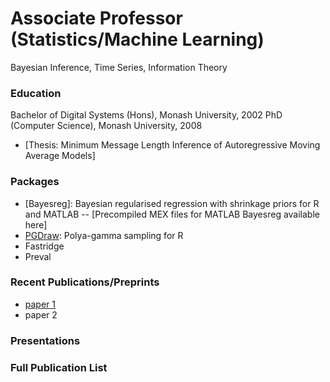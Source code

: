 # Associate Professor (Statistics/Machine Learning)
Bayesian Inference, Time Series, Information Theory

### Education
Bachelor of Digital Systems (Hons), Monash University, 2002
PhD (Computer Science), Monash University, 2008
- [Thesis: Minimum Message Length Inference of Autoregressive Moving Average Models]

### Packages
- [Bayesreg]: Bayesian regularised regression with shrinkage priors for R and MATLAB
  -- [Precompiled MEX files for MATLAB Bayesreg available here]
- [PGDraw](https://github.com/dfschmidt80/pgdraw): Polya-gamma sampling for R
- Fastridge
- Preval

### Recent Publications/Preprints
- [paper 1](https://link.springer.com/article/10.1007/s11222-025-10603-z)
- paper 2

### Presentations


### Full Publication List
